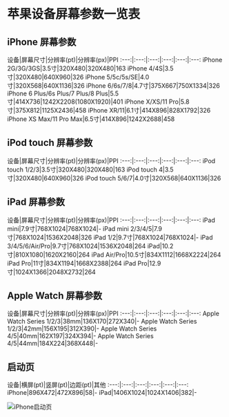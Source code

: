 # 苹果设备屏幕参数一览表

## iPhone 屏幕参数

设备|屏幕尺寸|分辨率(pt)|分辨率(px)|PPI
:---:|:---:|:---:|:---:|:---:|:---:
iPhone 2G/3G/3GS|3.5寸|320X480|320X480|163
iPhone 4/4S|3.5寸|320X480|640X960|326
iPhone 5/5c/5s/SE|4.0寸|320X568|640X1136|326
iPhone 6/6s/7/8|4.7寸|375X667|750X1334|326
iPhone 6 Plus/6s Plus/7 Plus/8 Plus|5.5寸|414X736|1242X2208(1080X1920)|401
iPhone X/XS/11 Pro|5.8寸|375X812|1125X2436|458
iPhone XR/11|6.1寸|414X896|828X1792|326
iPhone XS Max/11 Pro Max|6.5寸|414X896|1242X2688|458

## iPod touch 屏幕参数

设备|屏幕尺寸|分辨率(pt)|分辨率(px)|PPI
:---:|:---:|:---:|:---:|:---:|:---:
iPod touch 1/2/3|3.5寸|320X480|320X480|163
iPod touch 4|3.5寸|320X480|640X960|326
iPod touch 5/6/7|4.0寸|320X568|640X1136|326

## iPad 屏幕参数

设备|屏幕尺寸|分辨率(pt)|分辨率(px)|PPI
:---:|:---:|:---:|:---:|:---:|:---:
iPad mini|7.9寸|768X1024|768X1024|-
iPad mini 2/3/4/5|7.9寸|768X1024|1536X2048|326
iPad 1/2|9.7寸|768X1024|768X1024|-
iPad 3/4/5/6/Air/Pro|9.7寸|768X1024|1536X2048|264
iPad|10.2寸|810X1080|1620X2160|264
iPad Air/Pro|10.5寸|834X1112|1668X2224|264
iPad Pro|11寸|834X1194|1668X2388|264
iPad Pro|12.9寸|1024X1366|2048X2732|264


## Apple Watch 屏幕参数

设备|屏幕尺寸|分辨率(pt)|分辨率(px)|PPI
:---:|:---:|:---:|:---:|:---:|:---:
Apple Watch Series 1/2/3|38mm|136X170|272X340|-
Apple Watch Series 1/2/3|42mm|156X195|312X390|-
Apple Watch Series 4/5|40mm|162X197|324X394|-
Apple Watch Series 4/5|44mm|184X224|368X448|-


## 启动页

设备|横屏(pt)|竖屏(pt)|边距(pt)|其他
:---:|:---:|:---:|:---:|:---:|:---:
iPhone|896X472|472X896|58|-
iPad|1406X1024|1024X1406|382|-

![iPhone启动页](http://uter.top/images/2019110600.png)